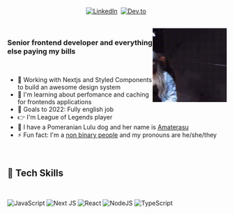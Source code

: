 
<p align="center">
<br>
<a href="https://www.linkedin.com/in/lucasfieri"><img src="https://img.shields.io/badge/linkedin-%230077B5.svg?&style=for-the-badge&logo=linkedin&logoColor=white" alt="LinkedIn" /></a>&nbsp;
<a href="https://dev.to/lucasfieri"><img src="https://img.shields.io/badge/dev.to-black.svg?&style=for-the-badge&logo=dev.to&logoColor=white" alt="Dev.to"/></a>&nbsp;

</p>

<br>

<img align="right" height="170px" alt="GIF" src="./sabrinoca.gif" />

### Senior frontend developer and everything else paying my bills
<br>

- 🔭 Working with Nextjs and Styled Components to build an awesome design system
- 🌱 I'm learning about perfomance and caching for frontends applications
- 🥅 Goals to 2022: Fully english job
- 👉 I'm League of Legends player
- 🍄 I have a Pomeranian Lulu dog and her name is [Amaterasu](https://pt.wikipedia.org/wiki/Amaterasu) 
- ⚡ Fun fact: I'm a [non binary people](https://transequality.org/issues/resources/understanding-non-binary-people-how-to-be-respectful-and-supportive) and my pronouns are he/she/they

<br>


## 🌱 Tech Skills  
<br>

![JavaScript](https://img.shields.io/badge/javascript-%23323330.svg?style=for-the-badge&logo=javascript&logoColor=%23F7DF1E)
![Next JS](https://img.shields.io/badge/Next-black?style=for-the-badge&logo=next.js&logoColor=white)
![React](https://img.shields.io/badge/react-%2320232a.svg?style=for-the-badge&logo=react&logoColor=%2361DAFB)
![NodeJS](https://img.shields.io/badge/node.js-6DA55F?style=for-the-badge&logo=node.js&logoColor=white)
![TypeScript](https://img.shields.io/badge/typescript-%23007ACC.svg?style=for-the-badge&logo=typescript&logoColor=white)
